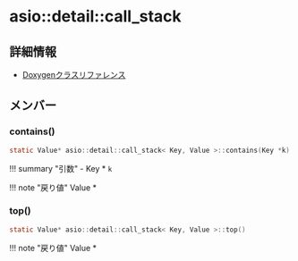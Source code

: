 # asio::detail::call_stack



## 詳細情報

- [Doxygenクラスリファレンス](https://lang-ship.com/reference/ESP32/latest/classasio_1_1detail_1_1call__stack.html)

## メンバー



### contains()



```c
static Value* asio::detail::call_stack< Key, Value >::contains(Key *k)
```

!!! summary "引数"
	- Key * `k` 

!!! note "戻り値"
	Value *



### top()



```c
static Value* asio::detail::call_stack< Key, Value >::top()
```

!!! note "戻り値"
	Value *



